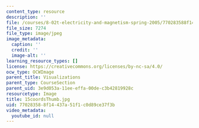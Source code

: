 ```yaml
---
content_type: resource
description: ''
file: /courses/8-02t-electricity-and-magnetism-spring-2005/770283588f14437a51f1c0d89ce37f3b_15coordsThumb.jpg
file_size: 7274
file_type: image/jpeg
image_metadata:
  caption: ''
  credit: ''
  image-alt: ''
learning_resource_types: []
license: https://creativecommons.org/licenses/by-nc-sa/4.0/
ocw_type: OCWImage
parent_title: Visualizations
parent_type: CourseSection
parent_uid: 3e9d053a-11ee-effa-00de-c3b42819928c
resourcetype: Image
title: 15coordsThumb.jpg
uid: 77028358-8f14-437a-51f1-c0d89ce37f3b
video_metadata:
  youtube_id: null
---
```

